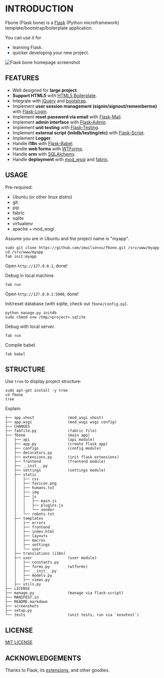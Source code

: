 # INTRODUCTION

Fbone (Flask bone) is a [Flask](http://flask.pocoo.org) (Python microframework) template/bootstrap/boilerplate application.

You can use it for

- learning Flask.
- quicker developing your new project.

![Flask bone homepage screenshot](http://github.com/imwilsonxu/fbone/raw/master/screenshots/flask-bone-homepage-screenshot.png)

## FEATURES

- Well designed for **large project**.
- **Support HTML5** with [HTML5 Boilerplate](https://github.com/h5bp/html5-boilerplate).
- Integrate with [jQuery](http://jquery.com/) and [bootstrap](https://github.com/twitter/bootstrap).
- Implement **user session management (signin/signout/rememberme)** with [Flask-Login](https://github.com/maxcountryman/flask-login).
- Implement **reset password via email** with [Flask-Mail](http://packages.python.org/Flask-Mail/).
- Implement **admin interface** with [Flask-Admin](https://flask-admin.readthedocs.org/en/latest/quickstart/).
- Implement **unit testing** with [Flask-Testing](http://packages.python.org/Flask-Testing/).
- Implement **external script (initdb/testing/etc)** with [Flask-Script](http://flask-script.readthedocs.org/en/latest/).
- Implement **Logger**.
- Handle **i18n** with [Flask-Babel](http://packages.python.org/Flask-Babel/).
- Handle **web forms** with [WTForms](http://wtforms.simplecodes.com/).
- Handle **orm** with [SQLAlchemy](http://www.sqlalchemy.org).
- Handle **deployment** with [mod\_wsgi](flask.pocoo.org/docs/deploying/mod_wsgi/) and [fabric](flask.pocoo.org/docs/patterns/fabric/).

## USAGE

Pre-required:

- Ubuntu (or other linux distro)
- git
- pip
- fabric
- sqlite
- virtualenv
- apache + mod\_wsgi

Assume you are in Ubuntu and the project name is "myapp".

    sudo git clone https://github.com/imwilsonxu/fbone.git /srv/www/myapp
    cd /srv/www/myapp
    fab init:myapp

Open `http://127.0.0.1`, done!

Debug in local machine.

    fab run

Open `http://127.0.0.1:5000`, done!

Init/reset database (with sqlite, check out `fbone/config.py`).

    python manage.py initdb
    sudo chmod o+w /tmp/<project>.sqlite

Debug with local server.
    
    fab run

Compile babel.

    fab babel

## STRUCTURE

Use `tree` to display project structure:
    
    sudo apt-get install -y tree
    cd fbone
    tree

Explain:

    ├── app.vhost               (mod_wsgi vhost)
    ├── app.wsgi                (mod_wsgi wsgi config)
    ├── CHANGES
    ├── fabfile.py              (fabric file)
    ├── fbone                   (main app)
    │   ├── api                 (api module)
    │   ├── app.py              (create flask app)
    │   ├── configs             (config module)
    │   ├── decorators.py
    │   ├── extensions.py       (init flask extensions)
    │   ├── frontend            (frontend module)
    │   ├── __init__.py
    │   ├── settings            (settings module)
    │   ├── static
    │   │   ├── css
    │   │   ├── favicon.png
    │   │   ├── humans.txt
    │   │   ├── img
    │   │   ├── js
    │   │   │   ├── main.js
    │   │   │   ├── plugins.js
    │   │   │   └── vendor
    │   │   └── robots.txt
    │   ├── templates
    │   │   ├── errors
    │   │   ├── frontend
    │   │   ├── index.html
    │   │   ├── layouts 
    │   │   ├── macros
    │   │   ├── settings
    │   │   └── user
    │   ├── translations (i18n)
    │   ├── user                (user module)
    │   │   ├── constants.py
    │   │   ├── forms.py        (wtforms)
    │   │   ├── __init__.py
    │   │   ├── models.py
    │   │   ├── views.py
    │   ├── utils.py
    ├── LICENSE
    ├── manage.py               (manage via flask-script)
    ├── MANIFEST.in
    ├── README.markdown
    ├── screenshots
    ├── setup.py
    └── tests                   (unit tests, run via `nosetest`)


## LICENSE

[MIT LICENSE](http://www.tldrlegal.com/license/mit-license)

## ACKNOWLEDGEMENTS

Thanks to Flask, its [extensions](http://flask.pocoo.org/extensions/), and other goodies.

